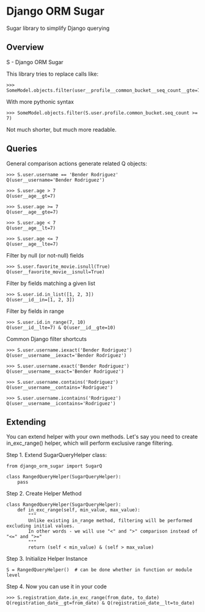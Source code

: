 # Django ORM Sugar
Sugar library to simplify Django querying

## Overview 

S - Django ORM Sugar

This library tries to replace calls like:
     
    >>> SomeModel.objects.filter(user__profile__common_bucket__seq_count__gte=7)
    
With more pythonic syntax

    >>> SomeModel.objects.filter(S.user.profile.common_bucket.seq_count >= 7)
      
Not much shorter, but much more readable.


## Queries
General comparison actions generate related Q objects:  

    >>> S.user.username == 'Bender Rodriguez'
    Q(user__username='Bender Rodriguez')
    
    >>> S.user.age > 7
    Q(user__age__gt=7)
    
    >>> S.user.age >= 7
    Q(user__age__gte=7)
    
    >>> S.user.age < 7
    Q(user__age__lt=7)
    
    >>> S.user.age <= 7
    Q(user__age__lte=7)

Filter by null (or not-null) fields

    >>> S.user.favorite_movie.isnull(True)
    Q(user__favorite_movie__isnull=True)

Filter by fields matching a given list

    >>> S.user.id.in_list([1, 2, 3])
    Q(user__id__in=[1, 2, 3])
   
Filter by fields in range
  
    >>> S.user.id.in_range(7, 10)
    Q(user__id__lte=7) & Q(user__id__gte=10)
    
Common Django filter shortcuts
   
    >>> S.user.username.iexact('Bender Rodriguez')
    Q(user__username__iexact='Bender Rodriguez')
    
    >>> S.user.username.exact('Bender Rodriguez')
    Q(user__username__exact='Bender Rodriguez')
    
    >>> S.user.username.contains('Rodriguez')
    Q(user__username__contains='Rodriguez')
    
    >>> S.user.username.icontains('Rodriguez')
    Q(user__username__icontains='Rodriguez')

## Extending

You can extend helper with your own methods. Let's say you need to create in_exc_range() helper,
  which will perform exclusive range filtering.
  
Step 1. Extend SugarQueryHelper class:

    from django_orm_sugar import SugarQ

    class RangedQueryHelper(SugarQueryHelper):
        pass

Step 2. Create Helper Method

    class RangedQueryHelper(SugarQueryHelper):
        def in_exc_range(self, min_value, max_value):
            """
            Unlike existing in_range method, filtering will be performed excluding initial values.
            In other words - we will use "<" and ">" comparison instead of "<=" and ">="
            """
            return (self < min_value) & (self > max_value)

Step 3. Initialize Helper Instance

    S = RangedQueryHelper()  # can be done whether in function or module level

Step 4. Now you can use it in your code

    >>> S.registration_date.in_exc_range(from_date, to_date)
    Q(registration_date__gt=from_date) & Q(registration_date__lt=to_date)
